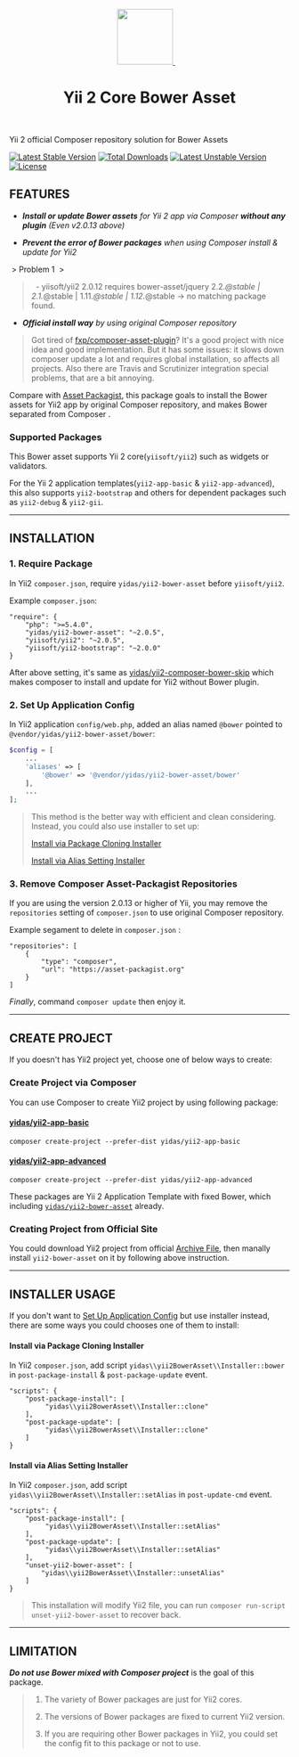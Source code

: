 <p align="center">
    <a href="https://github.com/yiisoft" target="_blank">
        <img src="https://avatars0.githubusercontent.com/u/993323" height="100px">
    </a>
    <h1 align="center">Yii 2 Core Bower Asset</h1>
    <br>
</p>

Yii 2 official Composer repository solution for Bower Assets

[![Latest Stable Version](https://poser.pugx.org/yidas/yii2-bower-asset/v/stable?format=flat-square)](https://packagist.org/packages/yidas/yii2-bower-asset)
[![Total Downloads](https://poser.pugx.org/yidas/yii2-bower-asset/downloads?format=flat-square)](https://packagist.org/packages/yidas/yii2-bower-asset)
[![Latest Unstable Version](https://poser.pugx.org/yidas/yii2-bower-asset/v/unstable?format=flat-square)](https://packagist.org/packages/yidas/yii2-bower-asset)
[![License](https://poser.pugx.org/yidas/yii2-bower-asset/license?format=flat-square)](https://packagist.org/packages/yidas/yii2-bower-asset)

FEATURES
--------

- ***Install or update Bower assets** for Yii 2 app via Composer **without any plugin** (Even v2.0.13 above)*

- ***Prevent the error of Bower packages** when using Composer install & update for Yii2*

  > Problem 1
  >
  >    \- yiisoft/yii2 2.0.12 requires bower-asset/jquery 2.2.*@stable | 2.1.*@stable | 1.11.*@stable | 1.12.*@stable -> no matching package found.

- ***Official install way** by using original Composer repository*

> Got tired of [fxp/composer-asset-plugin](https://github.com/fxpio/composer-asset-plugin)? It's a good project with nice idea and good implementation. But it has some issues: it slows down composer update a lot and requires global installation, so affects all projects. Also there are Travis and Scrutinizer integration special problems, that are a bit annoying.

Compare with [Asset Packagist](https://asset-packagist.org/), this package goals to install the Bower assets for Yii2 app by original Composer repository, and makes Bower separated from Composer .

### Supported Packages

This Bower asset supports Yii 2 core(`yiisoft/yii2`) such as widgets or validators.

For the Yii 2 application templates(`yii2-app-basic` & `yii2-app-advanced`), this also supports `yii2-bootstrap` and others for dependent packages such as `yii2-debug` & `yii2-gii`.

---

INSTALLATION
------------

### 1. Require Package

In Yii2 `composer.json`, require `yidas/yii2-bower-asset` before `yiisoft/yii2`.

Example `composer.json`:

```
"require": {
    "php": ">=5.4.0",
    "yidas/yii2-bower-asset": "~2.0.5",
    "yiisoft/yii2": "~2.0.5",
    "yiisoft/yii2-bootstrap": "~2.0.0"
}
```

After above setting, it's same as [yidas/yii2-composer-bower-skip](https://github.com/yidas/yii2-composer-bower-skip) which makes composer to install and update for Yii2 without Bower plugin.


### 2. Set Up Application Config

In Yii2 application `config/web.php`, added an alias named `@bower` pointed to `@vendor/yidas/yii2-bower-asset/bower`:

```php
$config = [
    ...
    'aliases' => [
        '@bower' => '@vendor/yidas/yii2-bower-asset/bower'
    ],
    ...
];
```

> This method is the better way with efficient and clean considering. Instead, you could also use installer to set up:
> 
> [Install via Package Cloning Installer](#install-via-package-cloning-installer)
>
> [Install via Alias Setting Installer](#install-via-alias-setting-installer)


### 3. Remove Composer Asset-Packagist Repositories 

If you are using the version 2.0.13 or higher of Yii, you may remove the `repositories` setting of `composer.json` to use original Composer repository.

Example segament to delete in `composer.json` :

```
"repositories": [
    {
        "type": "composer",
        "url": "https://asset-packagist.org"
    }
]
```

*Finally*, command `composer update` then enjoy it.

---

CREATE PROJECT
--------------

If you doesn't has Yii2 project yet, choose one of below ways to create:

### Create Project via Composer

You can use Composer to create Yii2 project by using following package:  

#### [yidas/yii2-app-basic](https://github.com/yidas/yii2-app-basic)

```
composer create-project --prefer-dist yidas/yii2-app-basic
``` 

#### [yidas/yii2-app-advanced](https://github.com/yidas/yii2-app-advanced)
```
composer create-project --prefer-dist yidas/yii2-app-advanced
```

These packages are Yii 2 Application Template with fixed Bower, which including [`yidas/yii2-bower-asset`](https://github.com/yidas/yii2-bower-asset) already.


### Creating Project from Official Site

You could download Yii2 project from official [Archive File](http://www.yiiframework.com/download/), then manally install `yii2-bower-asset` on it by following above instruction.

---

INSTALLER USAGE
---------------

If you don't want to [Set Up Application Config](#2-set-up-application-config) but use installer instead, there are some ways you could chooses one of them to install:

#### Install via Package Cloning Installer

In Yii2 `composer.json`, add script `yidas\\yii2BowerAsset\\Installer::bower` in `post-package-install` & `post-package-update` event.

```
"scripts": {
    "post-package-install": [
         "yidas\\yii2BowerAsset\\Installer::clone"
    ],
    "post-package-update": [
         "yidas\\yii2BowerAsset\\Installer::clone"
    ]
}
```

#### Install via Alias Setting Installer

In Yii2 `composer.json`, add script `yidas\\yii2BowerAsset\\Installer::setAlias` in `post-update-cmd` event.

```
"scripts": {
    "post-package-install": [
         "yidas\\yii2BowerAsset\\Installer::setAlias"
    ],
    "post-package-update": [
         "yidas\\yii2BowerAsset\\Installer::setAlias"
    ],
    "unset-yii2-bower-asset": [
        "yidas\\yii2BowerAsset\\Installer::unsetAlias"
    ]
}
```

> This installation will modify Yii2 file, you can run `composer run-script unset-yii2-bower-asset` to recover back.

---

LIMITATION
----------

***Do not use Bower mixed with Composer project*** is the goal of this package.

> 1. The variety of Bower packages are just for Yii2 cores. 
>
> 2. The versions of Bower packages are fixed to current Yii2 version.
>
> 3. If you are requiring other Bower packages in Yii2, you could set the config fit to this package or not to use. 
